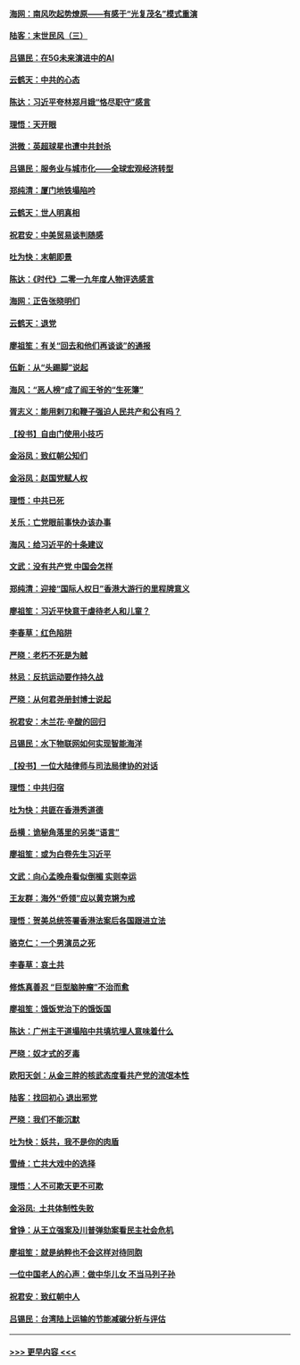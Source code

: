 #### [海网：南风吹起势燎原——有感于“光复茂名”模式重演](../pages/nsc993/n11732308.md?t=12201433) 
#### [陆客：末世民风（三）](../pages/nsc993/n11732211.md?t=12201433) 
#### [吕锡民：在5G未来演进中的AI](../pages/nsc993/n11730010.md?t=12201433) 
#### [云鹤天：中共的心态](../pages/nsc993/n11729906.md?t=12201433) 
#### [陈达：习近平夸林郑月娥“恪尽职守”感言](../pages/nsc993/n11729881.md?t=12201433) 
#### [理悟：天开眼](../pages/nsc993/n11729699.md?t=12201433) 
#### [洪微：英超球星也遭中共封杀](../pages/nsc993/n11727243.md?t=12201433) 
#### [吕锡民：服务业与城市化——全球宏观经济转型](../pages/nsc993/n11725845.md?t=12201433) 
#### [郑纯清：厦门地铁塌陷吟](../pages/nsc993/n11725813.md?t=12201433) 
#### [云鹤天：世人明真相](../pages/nsc993/n11725621.md?t=12201433) 
#### [祝君安：中美贸易谈判随感](../pages/nsc993/n11725609.md?t=12201433) 
#### [吐为快：末朝即景](../pages/nsc993/n11723365.md?t=12201433) 
#### [陈达：《时代》二零一九年度人物评选感言](../pages/nsc993/n11723337.md?t=12201433) 
#### [海网：正告张晓明们](../pages/nsc993/n11723228.md?t=12201433) 
#### [云鹤天：退党](../pages/nsc993/n11723056.md?t=12201433) 
#### [廖祖笙：有关“回去和他们再谈谈”的通报](../pages/nsc993/n11722442.md?t=12201433) 
#### [伍新：从“头踢脚”说起](../pages/nsc993/n11722429.md?t=12201433) 
#### [海风：“恶人榜”成了阎王爷的“生死簿”](../pages/nsc993/n11722272.md?t=12201433) 
#### [胥志义：能用剌刀和鞭子强迫人民共产和公有吗？](../pages/nsc993/n11720569.md?t=12201433) 
#### [【投书】自由门使用小技巧](../pages/nsc993/n11720180.md?t=12201433) 
#### [金浴凤：致红朝公知们](../pages/nsc993/n11720563.md?t=12201433) 
#### [金浴凤：赵国党赋人权](../pages/nsc993/n11720533.md?t=12201433) 
#### [理悟：中共已死](../pages/nsc993/n11720233.md?t=12201433) 
#### [关乐：亡党眼前事快办该办事](../pages/nsc993/n11719160.md?t=12201433) 
#### [海风：给习近平的十条建议](../pages/nsc993/n11717616.md?t=12201433) 
#### [文武：没有共产党 中国会怎样](../pages/nsc993/n11717584.md?t=12201433) 
#### [郑纯清：迎接“国际人权日”香港大游行的里程牌意义](../pages/nsc993/n11717417.md?t=12201433) 
#### [廖祖笙：习近平快意于虐待老人和儿童？](../pages/nsc993/n11715313.md?t=12201433) 
#### [李春草：红色陷阱](../pages/nsc993/n11715029.md?t=12201433) 
#### [严晓：老朽不死是为贼](../pages/nsc993/n11712910.md?t=12201433) 
#### [林忌：反抗运动要作持久战](../pages/nsc993/n11712623.md?t=12201433) 
#### [严晓：从何君尧册封博士说起](../pages/nsc993/n11712465.md?t=12201433) 
#### [祝君安：木兰花·辛酸的回归](../pages/nsc993/n11712381.md?t=12201433) 
#### [吕锡民：水下物联网如何实现智能海洋](../pages/nsc993/n11711158.md?t=12201433) 
#### [【投书】一位大陆律师与司法局律协的对话](../pages/nsc993/n11709675.md?t=12201433) 
#### [理悟：中共归宿](../pages/nsc993/n11710059.md?t=12201433) 
#### [吐为快：共匪在香港秀道德](../pages/nsc993/n11709979.md?t=12201433) 
#### [岳横：诡秘角落里的另类“语言”](../pages/nsc993/n11709792.md?t=12201433) 
#### [廖祖笙：或为白卷先生习近平](../pages/nsc993/n11708330.md?t=12201433) 
#### [文武：向心孟晚舟看似倒楣 实则幸运](../pages/nsc993/n11708236.md?t=12201433) 
#### [王友群：海外“侨领”应以黄克锵为戒](../pages/nsc993/n11706176.md?t=12201433) 
#### [理悟：贺美总统签署香港法案后各国跟进立法](../pages/nsc993/n11706853.md?t=12201433) 
#### [骆克仁：一个男演员之死](../pages/nsc993/n11706677.md?t=12201433) 
#### [李春草：哀土共](../pages/nsc993/n11706255.md?t=12201433) 
#### [修炼真善忍 “巨型脑肿瘤”不治而愈](../pages/nsc993/n11705340.md?t=12201433) 
#### [廖祖笙：饿饭党治下的饿饭国](../pages/nsc993/n11705085.md?t=12201433) 
#### [陈达：广州主干道塌陷中共填坑埋人意味着什么](../pages/nsc993/n11705046.md?t=12201433) 
#### [严晓：奴才式的歹毒](../pages/nsc993/n11704826.md?t=12201433) 
#### [欧阳天剑：从金三胖的核武态度看共产党的流氓本性](../pages/nsc993/n11702238.md?t=12201433) 
#### [陆客：找回初心 退出邪党](../pages/nsc993/n11702213.md?t=12201433) 
#### [严晓：我们不能沉默](../pages/nsc993/n11702110.md?t=12201433) 
#### [吐为快：妖共，我不是你的肉盾](../pages/nsc993/n11701366.md?t=12201433) 
#### [雪绮：亡共大戏中的选择](../pages/nsc993/n11699922.md?t=12201433) 
#### [理悟：人不可欺天更不可欺](../pages/nsc993/n11699657.md?t=12201433) 
#### [金浴凤:  土共体制性失败](../pages/nsc993/n11699361.md?t=12201433) 
#### [曾铮：从王立强案及川普弹劾案看民主社会危机](../pages/nsc993/n11699318.md?t=12201433) 
#### [廖祖笙：就是纳粹也不会这样对待同胞](../pages/nsc993/n11697658.md?t=12201433) 
#### [一位中国老人的心声：做中华儿女 不当马列子孙](../pages/nsc993/n11697525.md?t=12201433) 
#### [祝君安：致红朝中人](../pages/nsc993/n11697518.md?t=12201433) 
#### [吕锡民：台湾陆上运输的节能减碳分析与评估](../pages/nsc993/n11694983.md?t=12201433) 

----
#### [ >>> 更早内容 <<< ](../indexes/nsc993-earlier.md)
